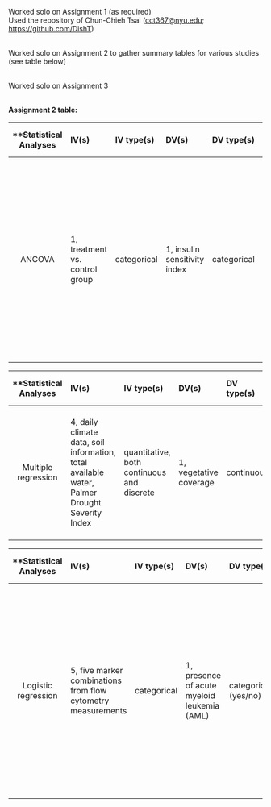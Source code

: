 Worked solo on Assignment 1 (as required)<br>
Used the repository of Chun-Chieh Tsai (cct367@nyu.edu; https://github.com/DishT)<br><br>

Worked solo on Assignment 2 to gather summary tables for various studies (see table below)<br><br>

Worked solo on Assignment 3<br><br>
  
<b>Assignment 2 table:<b>


| **Statistical Analyses	|  IV(s)  |  IV type(s) |  DV(s)  |  DV type(s)  |  Control Var | Control Var type  | Question to be answered | _H0_ | alpha | link to paper **| 
|:----------:|:----------|:------------|:-------------|:-------------|:------------|:------------- |:------------------|:----:|:-------:|:-------|
ANCOVA	| 1, treatment vs. control group | categorical  | 1, insulin sensitivity index | categorical | | | 	Does Recombinant human growth hormone (rhGH) combined with rosiglitazone reduce the adverse effect of rhGH on insulin sensitivity? | Insulin sensitivity index for rhGH <= insulin sensitivity index for rhGH + rosiglitazone | 0.05 | [Recombinant Human Growth Hormone and Rosiglitazone for Abdominal Fat Accumulation in HIV-Infected Patients with Insulin Resistance: A Randomized, Double-Blind, Placebo-Controlled, Factorial Trial](http://journals.plos.org/plosone/article?id=10.1371/journal.pone.0061160#s2) |


| **Statistical Analyses	|  IV(s)  |  IV type(s) |  DV(s)  |  DV type(s)  |  Control Var | Control Var type  | Question to be answered | _H0_ | alpha | link to paper **| 
|:----------:|:----------|:------------|:-------------|:-------------|:------------|:------------- |:------------------|:----:|:-------:|:-------|
Multiple regression	| 4, daily climate data, soil information, total available water, Palmer Drought Severity Index | quantitative, both continuous and discrete | 1, vegetative coverage | continuous | | | 	Is climate the primary driver for vegetative coverage in northern China? | Vegetation for areas with low drought indexes <> Vegetation for areas with high drought indexes | 0.05 | [Trend Patterns of Vegetative Coverage and Their Underlying Causes in the Deserts of Northwest China over 1982 – 2008](http://journals.plos.org/plosone/article?id=10.1371/journal.pone.0126044) |


| **Statistical Analyses	|  IV(s)  |  IV type(s) |  DV(s)  |  DV type(s)  |  Control Var | Control Var type  | Question to be answered | _H0_ | alpha | link to paper **| 
|:----------:|:----------|:------------|:-------------|:-------------|:------------|:------------- |:------------------|:----:|:-------:|:-------|
Logistic regression	| 5, five marker combinations from flow cytometry measurements | categorical | 1, presence of acute myeloid leukemia (AML) | categorical (yes/no) | | | Is paper's machine learning model better at detecting AML using flow cytometry markers than existing models (EDF-MSE/LR-LASSO, Vilar, Biehl et al., Mean/LR-LASSO, and Mean/LDA)? | Existing models' AML detection rates >= the machine learning model's detection rate | 0.05 | [Leukemia Prediction Using Sparse Logistic Regression](http://journals.plos.org/plosone/article?id=10.1371/journal.pone.0072932) |
